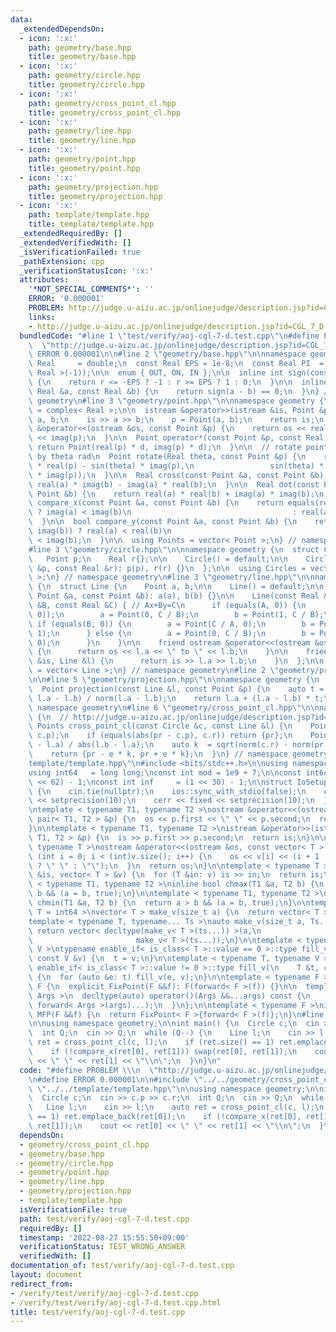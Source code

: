 ```yaml
---
data:
  _extendedDependsOn:
  - icon: ':x:'
    path: geometry/base.hpp
    title: geometry/base.hpp
  - icon: ':x:'
    path: geometry/circle.hpp
    title: geometry/circle.hpp
  - icon: ':x:'
    path: geometry/cross_point_cl.hpp
    title: geometry/cross_point_cl.hpp
  - icon: ':x:'
    path: geometry/line.hpp
    title: geometry/line.hpp
  - icon: ':x:'
    path: geometry/point.hpp
    title: geometry/point.hpp
  - icon: ':x:'
    path: geometry/projection.hpp
    title: geometry/projection.hpp
  - icon: ':x:'
    path: template/template.hpp
    title: template/template.hpp
  _extendedRequiredBy: []
  _extendedVerifiedWith: []
  _isVerificationFailed: true
  _pathExtension: cpp
  _verificationStatusIcon: ':x:'
  attributes:
    '*NOT_SPECIAL_COMMENTS*': ''
    ERROR: '0.000001'
    PROBLEM: http://judge.u-aizu.ac.jp/onlinejudge/description.jsp?id=CGL_7_D
    links:
    - http://judge.u-aizu.ac.jp/onlinejudge/description.jsp?id=CGL_7_D
  bundledCode: "#line 1 \"test/verify/aoj-cgl-7-d.test.cpp\"\n#define PROBLEM \\\n\
    \  \"http://judge.u-aizu.ac.jp/onlinejudge/description.jsp?id=CGL_7_D\"\n#define\
    \ ERROR 0.000001\n\n#line 2 \"geometry/base.hpp\"\n\nnamespace geometry {\n  using\
    \ Real     = double;\n  const Real EPS = 1e-8;\n  const Real PI  = acos(static_cast<\
    \ Real >(-1));\n\n  enum { OUT, ON, IN };\n\n  inline int sign(const Real &r)\
    \ {\n    return r <= -EPS ? -1 : r >= EPS ? 1 : 0;\n  }\n\n  inline bool equals(const\
    \ Real &a, const Real &b) {\n    return sign(a - b) == 0;\n  }\n} // namespace\
    \ geometry\n#line 3 \"geometry/point.hpp\"\n\nnamespace geometry {\n  using Point\
    \ = complex< Real >;\n\n  istream &operator>>(istream &is, Point &p) {\n    Real\
    \ a, b;\n    is >> a >> b;\n    p = Point(a, b);\n    return is;\n  }\n\n  ostream\
    \ &operator<<(ostream &os, const Point &p) {\n    return os << real(p) << \" \"\
    \ << imag(p);\n  }\n\n  Point operator*(const Point &p, const Real &d) {\n   \
    \ return Point(real(p) * d, imag(p) * d);\n  }\n\n  // rotate point p counterclockwise\
    \ by theta rad\n  Point rotate(Real theta, const Point &p) {\n    return Point(cos(theta)\
    \ * real(p) - sin(theta) * imag(p),\n                 sin(theta) * real(p) + cos(theta)\
    \ * imag(p));\n  }\n\n  Real cross(const Point &a, const Point &b) {\n    return\
    \ real(a) * imag(b) - imag(a) * real(b);\n  }\n\n  Real dot(const Point &a, const\
    \ Point &b) {\n    return real(a) * real(b) + imag(a) * imag(b);\n  }\n\n  bool\
    \ compare_x(const Point &a, const Point &b) {\n    return equals(real(a), real(b))\
    \ ? imag(a) < imag(b)\n                                    : real(a) < real(b);\n\
    \  }\n\n  bool compare_y(const Point &a, const Point &b) {\n    return equals(imag(a),\
    \ imag(b)) ? real(a) < real(b)\n                                    : imag(a)\
    \ < imag(b);\n  }\n\n  using Points = vector< Point >;\n} // namespace geometry\n\
    #line 3 \"geometry/circle.hpp\"\n\nnamespace geometry {\n  struct Circle {\n \
    \   Point p;\n    Real r{};\n\n    Circle() = default;\n\n    Circle(const Point\
    \ &p, const Real &r): p(p), r(r) {}\n  };\n\n  using Circles = vector< Circle\
    \ >;\n} // namespace geometry\n#line 3 \"geometry/line.hpp\"\n\nnamespace geometry\
    \ {\n  struct Line {\n    Point a, b;\n\n    Line() = default;\n\n    Line(const\
    \ Point &a, const Point &b): a(a), b(b) {}\n\n    Line(const Real &A, const Real\
    \ &B, const Real &C) { // Ax+By=C\n      if (equals(A, 0)) {\n        assert(!equals(B,\
    \ 0));\n        a = Point(0, C / B);\n        b = Point(1, C / B);\n      } else\
    \ if (equals(B, 0)) {\n        a = Point(C / A, 0);\n        b = Point(C / A,\
    \ 1);\n      } else {\n        a = Point(0, C / B);\n        b = Point(C / A,\
    \ 0);\n      }\n    }\n\n    friend ostream &operator<<(ostream &os, Line &l)\
    \ {\n      return os << l.a << \" to \" << l.b;\n    }\n\n    friend istream &operator>>(istream\
    \ &is, Line &l) {\n      return is >> l.a >> l.b;\n    }\n  };\n\n  using Lines\
    \ = vector< Line >;\n} // namespace geometry\n#line 2 \"geometry/projection.hpp\"\
    \n\n#line 5 \"geometry/projection.hpp\"\n\nnamespace geometry {\n  // http://judge.u-aizu.ac.jp/onlinejudge/description.jsp?id=CGL_1_A\n\
    \  Point projection(const Line &l, const Point &p) {\n    auto t = dot(p - l.a,\
    \ l.a - l.b) / norm(l.a - l.b);\n    return l.a + (l.a - l.b) * t;\n  }\n} //\
    \ namespace geometry\n#line 6 \"geometry/cross_point_cl.hpp\"\n\nnamespace geometry\
    \ {\n  // http://judge.u-aizu.ac.jp/onlinejudge/description.jsp?id=CGL_7_D\n \
    \ Points cross_point_cl(const Circle &c, const Line &l) {\n    Point pr = projection(l,\
    \ c.p);\n    if (equals(abs(pr - c.p), c.r)) return {pr};\n    Point e = (l.b\
    \ - l.a) / abs(l.b - l.a);\n    auto k  = sqrt(norm(c.r) - norm(pr - c.p));\n\
    \    return {pr - e * k, pr + e * k};\n  }\n} // namespace geometry\n#line 1 \"\
    template/template.hpp\"\n#include <bits/stdc++.h>\n\nusing namespace std;\n\n\
    using int64   = long long;\nconst int mod = 1e9 + 7;\n\nconst int64 infll = (1LL\
    \ << 62) - 1;\nconst int inf     = (1 << 30) - 1;\n\nstruct IoSetup {\n  IoSetup()\
    \ {\n    cin.tie(nullptr);\n    ios::sync_with_stdio(false);\n    cout << fixed\
    \ << setprecision(10);\n    cerr << fixed << setprecision(10);\n  }\n} iosetup;\n\
    \ntemplate < typename T1, typename T2 >\nostream &operator<<(ostream &os, const\
    \ pair< T1, T2 > &p) {\n  os << p.first << \" \" << p.second;\n  return os;\n\
    }\n\ntemplate < typename T1, typename T2 >\nistream &operator>>(istream &is, pair<\
    \ T1, T2 > &p) {\n  is >> p.first >> p.second;\n  return is;\n}\n\ntemplate <\
    \ typename T >\nostream &operator<<(ostream &os, const vector< T > &v) {\n  for\
    \ (int i = 0; i < (int)v.size(); i++) {\n    os << v[i] << (i + 1 != v.size()\
    \ ? \" \" : \"\");\n  }\n  return os;\n}\n\ntemplate < typename T >\nistream &operator>>(istream\
    \ &is, vector< T > &v) {\n  for (T &in: v) is >> in;\n  return is;\n}\n\ntemplate\
    \ < typename T1, typename T2 >\ninline bool chmax(T1 &a, T2 b) {\n  return a <\
    \ b && (a = b, true);\n}\n\ntemplate < typename T1, typename T2 >\ninline bool\
    \ chmin(T1 &a, T2 b) {\n  return a > b && (a = b, true);\n}\n\ntemplate < typename\
    \ T = int64 >\nvector< T > make_v(size_t a) {\n  return vector< T >(a);\n}\n\n\
    template < typename T, typename... Ts >\nauto make_v(size_t a, Ts... ts) {\n \
    \ return vector< decltype(make_v< T >(ts...)) >(a,\n                         \
    \                       make_v< T >(ts...));\n}\n\ntemplate < typename T, typename\
    \ V >\ntypename enable_if< is_class< T >::value == 0 >::type fill_v(\n    T &t,\
    \ const V &v) {\n  t = v;\n}\n\ntemplate < typename T, typename V >\ntypename\
    \ enable_if< is_class< T >::value != 0 >::type fill_v(\n    T &t, const V &v)\
    \ {\n  for (auto &e: t) fill_v(e, v);\n}\n\ntemplate < typename F >\nstruct FixPoint:\
    \ F {\n  explicit FixPoint(F &&f): F(forward< F >(f)) {}\n\n  template < typename...\
    \ Args >\n  decltype(auto) operator()(Args &&...args) const {\n    return F::operator()(*this,\
    \ forward< Args >(args)...);\n  }\n};\n\ntemplate < typename F >\ninline decltype(auto)\
    \ MFP(F &&f) {\n  return FixPoint< F >{forward< F >(f)};\n}\n#line 7 \"test/verify/aoj-cgl-7-d.test.cpp\"\
    \n\nusing namespace geometry;\n\nint main() {\n  Circle c;\n  cin >> c.p >> c.r;\n\
    \  int Q;\n  cin >> Q;\n  while (Q--) {\n    Line l;\n    cin >> l;\n    auto\
    \ ret = cross_point_cl(c, l);\n    if (ret.size() == 1) ret.emplace_back(ret[0]);\n\
    \    if (!compare_x(ret[0], ret[1])) swap(ret[0], ret[1]);\n    cout << ret[0]\
    \ << \" \" << ret[1] << \"\\n\";\n  }\n}\n"
  code: "#define PROBLEM \\\n  \"http://judge.u-aizu.ac.jp/onlinejudge/description.jsp?id=CGL_7_D\"\
    \n#define ERROR 0.000001\n\n#include \"../../geometry/cross_point_cl.hpp\"\n#include\
    \ \"../../template/template.hpp\"\n\nusing namespace geometry;\n\nint main() {\n\
    \  Circle c;\n  cin >> c.p >> c.r;\n  int Q;\n  cin >> Q;\n  while (Q--) {\n \
    \   Line l;\n    cin >> l;\n    auto ret = cross_point_cl(c, l);\n    if (ret.size()\
    \ == 1) ret.emplace_back(ret[0]);\n    if (!compare_x(ret[0], ret[1])) swap(ret[0],\
    \ ret[1]);\n    cout << ret[0] << \" \" << ret[1] << \"\\n\";\n  }\n}\n"
  dependsOn:
  - geometry/cross_point_cl.hpp
  - geometry/base.hpp
  - geometry/circle.hpp
  - geometry/point.hpp
  - geometry/line.hpp
  - geometry/projection.hpp
  - template/template.hpp
  isVerificationFile: true
  path: test/verify/aoj-cgl-7-d.test.cpp
  requiredBy: []
  timestamp: '2022-08-27 15:55:50+09:00'
  verificationStatus: TEST_WRONG_ANSWER
  verifiedWith: []
documentation_of: test/verify/aoj-cgl-7-d.test.cpp
layout: document
redirect_from:
- /verify/test/verify/aoj-cgl-7-d.test.cpp
- /verify/test/verify/aoj-cgl-7-d.test.cpp.html
title: test/verify/aoj-cgl-7-d.test.cpp
---
```

